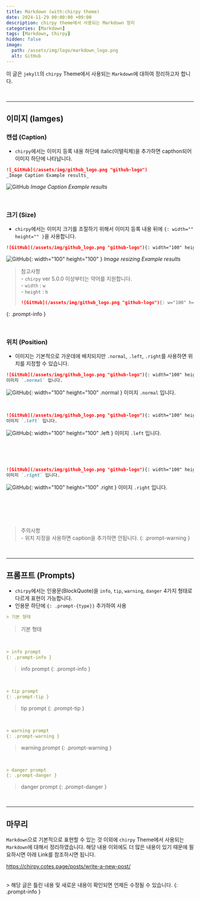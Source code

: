 ```yaml
---
title: Markdown (with:chirpy theme)
date: 2024-11-29 00:00:00 +09:00
description: chirpy theme에서 사용되는 Markdown 정리
categories: [Markdown]
tags: [Markdown, Chirpy]
hidden: false
image:
  path: /assets/img/logo/markdown_logo.png
  alt: GitHub
---
```


이 글은 `jekyll`의 `chirpy` Theme에서 사용되는 `Markdown`에 대하여 정리하고자 합니다.

<br>

---

## 이미지 (Iamges)
### 캔셥 (Caption)
- `chirpy`에서는 이미지 등록 내용 하단에 italic(이텔릭체)을 추가하면 capthon되어 이미지 하단에 나타납니다.

```markdown
![_GitHub](/assets/img/github_logo.png "github-logo")
_Image Caption Example results_
```

![GitHub](/assets/img/github_logo.png "github-logo")
_Image Caption Example results_

<br/>

### 크기 (Size)
 - `chirpy`에서는 이미지 크기를 조절하기 위해서 이미지 등록 내용 뒤에 `{: width="" height="" }`을 사용합니다.

```markdown
![GitHub](/assets/img/github_logo.png "github-logo"){: width="100" height="100" }
```

![GitHub](/assets/img/github_logo.png "github-logo"){: width="100" height="100" }
_Image resizing Example results_


> 참고사항<br/>
> \- `chirpy` ver 5.0.0 이상부터는 약어를 지원합니다.<br/>
> \- `width` : `w`<br/>
> \- `height` : `h`
> ```markdown
> ![GitHub](/assets/img/github_logo.png "github-logo"){: w="100" h="100" }
> ```
{: .prompt-info }

<br/>

### 위치 (Position)
- 이미지는 기본적으로 가운데에 배치되지만 `.normal`, `.left`, `.right`를 사용하면 위치를 지정할 수 있습니다.

```markdown
![GitHub](/assets/img/github_logo.png "github-logo"){: width="100" height="100" .normal }
이미지 `.normal` 입니다.
```
![GitHub](/assets/img/github_logo.png "github-logo"){: width="100" height="100" .normal }
이미지 `.normal` 입니다.

<br/>

```markdown
![GitHub](/assets/img/github_logo.png "github-logo"){: width="100" height="100" .left }
이미지 `.left` 입니다.
```
![GitHub](/assets/img/github_logo.png "github-logo"){: width="100" height="100" .left }
이미지 `.left` 입니다.
<br/>
<br/>
<br/>
<br/>
<br/>

```markdown
![GitHub](/assets/img/github_logo.png "github-logo"){: width="100" height="100" .right }
이미지 `.right` 입니다.
```

![GitHub](/assets/img/github_logo.png "github-logo"){: width="100" height="100" .right }
이미지 `.right` 입니다.

<br/>
<br/>
<br/>
<br/>

> 주의사항<br/>
> \- 위치 지정을 사용하면 caption을 추가하면 안됩니다.
{: .prompt-warning }

<br/>

---

## 프롬프트 (Prompts)
- `chirpy`에서는 인용문(BlockQuote)을 `info`, `tip`, `warning`, `danger` 4가지 형태로 다르게 표현이 가능합니다.
- 인용문 하단에 `{: .prompt-{type}}` 추가하여 사용

```markdown
> 기본 형태
```
> 기본 형태

<br/>

```markdown
> info prompt
{: .prompt-info }
```

> info prompt
{: .prompt-info }

<br/>

```markdown
> tip prompt
{: .prompt-tip }
```

> tip prompt
{: .prompt-tip }

<br/>

```markdown
> warning prompt
{: .prompt-warning }
```

> warning prompt
{: .prompt-warning }

<br/>

```markdown
> danger prompt
{: .prompt-danger }
```


> danger prompt
{: .prompt-danger }



<br/>

---

## 마무리
`Markdown`으로 기본적으로 표현할 수 있는 것 이외에 `chirpy` Theme에서 사용되는 `Markdown`에 대해서 정리하였습니다. 해당 내용 이외에도 더 많은 내용이 있기 때문에 필요하시면 아래 Link를 참조하시면 됩니다.


<https://chirpy.cotes.page/posts/write-a-new-post/>


<br/>
> 해당 글은 틀린 내용 및 새로운 내용이 확인되면 언제든 수정될 수 있습니다.
{: .prompt-info }
<br/>


